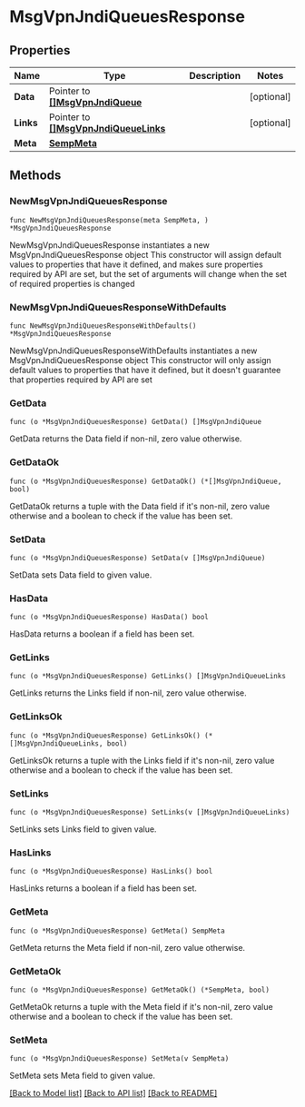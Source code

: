 # MsgVpnJndiQueuesResponse

## Properties

Name | Type | Description | Notes
------------ | ------------- | ------------- | -------------
**Data** | Pointer to [**[]MsgVpnJndiQueue**](MsgVpnJndiQueue.md) |  | [optional] 
**Links** | Pointer to [**[]MsgVpnJndiQueueLinks**](MsgVpnJndiQueueLinks.md) |  | [optional] 
**Meta** | [**SempMeta**](SempMeta.md) |  | 

## Methods

### NewMsgVpnJndiQueuesResponse

`func NewMsgVpnJndiQueuesResponse(meta SempMeta, ) *MsgVpnJndiQueuesResponse`

NewMsgVpnJndiQueuesResponse instantiates a new MsgVpnJndiQueuesResponse object
This constructor will assign default values to properties that have it defined,
and makes sure properties required by API are set, but the set of arguments
will change when the set of required properties is changed

### NewMsgVpnJndiQueuesResponseWithDefaults

`func NewMsgVpnJndiQueuesResponseWithDefaults() *MsgVpnJndiQueuesResponse`

NewMsgVpnJndiQueuesResponseWithDefaults instantiates a new MsgVpnJndiQueuesResponse object
This constructor will only assign default values to properties that have it defined,
but it doesn't guarantee that properties required by API are set

### GetData

`func (o *MsgVpnJndiQueuesResponse) GetData() []MsgVpnJndiQueue`

GetData returns the Data field if non-nil, zero value otherwise.

### GetDataOk

`func (o *MsgVpnJndiQueuesResponse) GetDataOk() (*[]MsgVpnJndiQueue, bool)`

GetDataOk returns a tuple with the Data field if it's non-nil, zero value otherwise
and a boolean to check if the value has been set.

### SetData

`func (o *MsgVpnJndiQueuesResponse) SetData(v []MsgVpnJndiQueue)`

SetData sets Data field to given value.

### HasData

`func (o *MsgVpnJndiQueuesResponse) HasData() bool`

HasData returns a boolean if a field has been set.

### GetLinks

`func (o *MsgVpnJndiQueuesResponse) GetLinks() []MsgVpnJndiQueueLinks`

GetLinks returns the Links field if non-nil, zero value otherwise.

### GetLinksOk

`func (o *MsgVpnJndiQueuesResponse) GetLinksOk() (*[]MsgVpnJndiQueueLinks, bool)`

GetLinksOk returns a tuple with the Links field if it's non-nil, zero value otherwise
and a boolean to check if the value has been set.

### SetLinks

`func (o *MsgVpnJndiQueuesResponse) SetLinks(v []MsgVpnJndiQueueLinks)`

SetLinks sets Links field to given value.

### HasLinks

`func (o *MsgVpnJndiQueuesResponse) HasLinks() bool`

HasLinks returns a boolean if a field has been set.

### GetMeta

`func (o *MsgVpnJndiQueuesResponse) GetMeta() SempMeta`

GetMeta returns the Meta field if non-nil, zero value otherwise.

### GetMetaOk

`func (o *MsgVpnJndiQueuesResponse) GetMetaOk() (*SempMeta, bool)`

GetMetaOk returns a tuple with the Meta field if it's non-nil, zero value otherwise
and a boolean to check if the value has been set.

### SetMeta

`func (o *MsgVpnJndiQueuesResponse) SetMeta(v SempMeta)`

SetMeta sets Meta field to given value.



[[Back to Model list]](../README.md#documentation-for-models) [[Back to API list]](../README.md#documentation-for-api-endpoints) [[Back to README]](../README.md)


